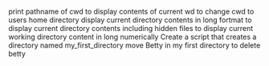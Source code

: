 print pathname of cwd
to display contents of current wd
to change cwd to users home directory
display current directory contents in long fortmat
to display current directory contents including hidden files
to display current working directory content in long numerically
Create a script that creates a directory named my_first_directory
move Betty in my first directory
to delete betty
